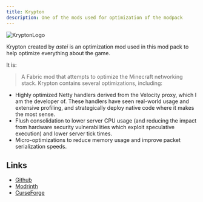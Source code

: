 ```yaml
---
title: Krypton
description: One of the mods used for optimization of the modpack
---
```


![KryptonLogo](https://cdn.modrinth.com/data/fQEb0iXm/3ea60899d060a9286e03b87bfa9e71d0cbe2dde7_96.webp)

Krypton created by *astei* is an optimization mod used in this mod pack to help optimize everything about the game.

It is:

> A Fabric mod that attempts to optimize the Minecraft networking stack.
> Krypton contains several optimizations, including:
- Highly optimized Netty handlers derived from the Velocity proxy, which I am the developer of. These handlers have seen real-world usage and extensive profiling, and strategically deploy native code where it makes the most sense.
- Flush consolidation to lower server CPU usage (and reducing the impact from hardware security vulnerabilities which exploit speculative execution) and lower server tick times.
- Micro-optimizations to reduce memory usage and improve packet serialization speeds.

## Links

- [Github](https://github.com/astei/krypton)
- [Modrinth](https://modrinth.com/mod/krypton)
- [CurseForge](https://www.curseforge.com/minecraft/mc-mods/krypton)
